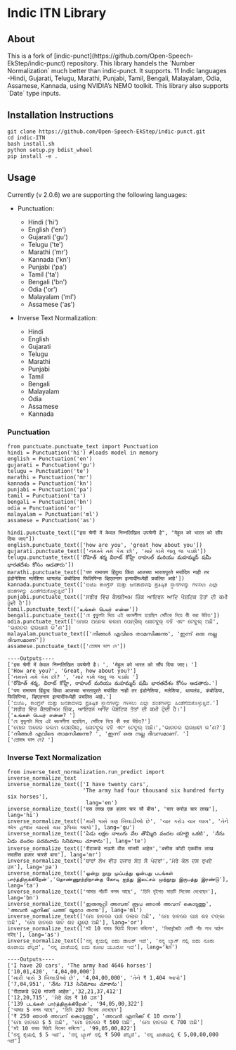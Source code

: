 # Indic ITN Library

## About
<p>This is a fork of [indic-punct](https://github.com/Open-Speech-EkStep/indic-punct) repository. This library handels the `Number Normalization` much better than indic-punct.  It supports. 11 Indic languages -Hindi, Gujarati, Telugu, Marathi, Punjabi, Tamil, Bengali, Malayalam, Odia, Assamese, Kannada, using NVIDIA’s NEMO toolkit. This library also supports `Date` type inputs. </p>

## Installation Instructions 

```buildoutcfg
git clone https://github.com/Open-Speech-EkStep/indic-punct.git
cd indic-ITN
bash install.sh
python setup.py bdist_wheel
pip install -e .
```

## Usage

Currently (v 2.0.6) we are supporting the following languages:
- Punctuation:
  - Hindi ('hi')
  - English ('en')
  - Gujarati ('gu')
  - Telugu ('te')
  - Marathi ('mr')
  - Kannada ('kn')
  - Punjabi ('pa')
  - Tamil ('ta')
  - Bengali ('bn')
  - Odia ('or')
  - Malayalam ('ml')
  - Assamese ('as')


- Inverse Text Normalization:
  - Hindi
  - English
  - Gujarati
  - Telugu
  - Marathi
  - Punjabi
  - Tamil
  - Bengali
  - Malayalam
  - Odia
  - Assamese
  - Kannada


### Punctuation 
```buildoutcfg
from punctuate.punctuate_text import Punctuation
hindi = Punctuation('hi') #loads model in memory
english = Punctuation('en')
gujarati = Punctuation('gu')
telugu = Punctuation('te')
marathi = Punctuation('mr')
kannada = Punctuation('kn')
punjabi = Punctuation('pa')
tamil = Punctuation('ta')
bengali = Punctuation('bn')
odia = Punctuation('or')
malayalam = Punctuation('ml')
assamese = Punctuation('as')

hindi.punctuate_text(["इस श्रेणी में केवल निम्नलिखित उपश्रेणी है", "मेहुल को भारत को सौंप दिया जाए"])
english.punctuate_text(['how are you', 'great how about you'])
gujarati.punctuate_text(['નમસ્તે તમે કેમ છો', 'મારે કામે જવુ જ પડશે'])
telugu.punctuate_text(['రోహిత్ శర్మ విరాట్ కోహ్లీ రాహుల్ మరియు మహమ్మద్ షమీ భారతదేశం కోసం ఆడతారు'])
marathi.punctuate_text(['पण रामायण हिंदुत्व किंवा आजच्या भारतापुरते मर्यादित नाही तर इंडोनेशिया मलेशिया थायलंड कंबोडिया फिलिपिन्स व्हिएतनाम इत्यादींमध्येही प्रचलित आहे'])
kannada.punctuate_text(['ಬಿಜೆಪಿ ಕಾಂಗ್ರೆಸ್ ಮತ್ತು ಜನತಾದಳವು ಪ್ರತಿಷ್ಠಿತ ಸ್ಥಾನಗಳನ್ನು ಗಳಿಸಲು ಎಲ್ಲಾ ಹಂತಗಳನ್ನು ಹಿಂತೆಗೆದುಕೊಳ್ಳುತ್ತಿವೆ'])
punjabi.punctuate_text(['ਸਰੀਰ ਵਿੱਚ ਕੈਲਸ਼ੀਅਮ ਜ਼ਿੰਕ ਆਇਰਨ ਆਦਿ ਪੌਸ਼ਟਿਕ ਤੱਤਾਂ ਦੀ ਕਮੀ ਹੁੰਦੀ ਹੈ'])
tamil.punctuate_text(['உங்கள் பெயர் என்ன'])
bengali.punctuate_text(['যে কুড়ুলটা দিয়ে এই ধ্বংসলীলা হয়েছিল সেটিকে নিয়ে কী করা উচিত'])
odia.punctuate_text(['ମୋର ଅନେକ କଲମ ପେନ୍ସିଲ୍ ନୋଟବୁକ୍ ବହି ଏବଂ ଟେବୁଲ୍ ଅଛି', 'ଭାରତର ରାଜଧାନୀ କ’ଣ'])
malayalam.punctuate_text(['നിങ്ങൾ എവിടെ താമസിക്കുന്നു', 'ഇന്ന് ഒരു നല്ല ദിവസമാണ്'])
assamese.punctuate_text(['তোমাৰ ভাল নে'])

----Outputs----
['इस श्रेणी में केवल निम्नलिखित उपश्रेणी है। ', 'मेहुल को भारत को सौंप दिया जाए। ']
['How are you?', 'Great, how about you?']
['નમસ્તે તમે કેમ છો? ', 'મારે કામે જવુ જ પડશે। ']
['రోహిత్ శర్మ, విరాట్ కోహ్లీ, రాహుల్ మరియు మహమ్మద్ షమీ భారతదేశం కోసం ఆడతారు.']
['पण रामायण हिंदुत्व किंवा आजच्या भारतापुरते मर्यादित नाही तर इंडोनेशिया, मलेशिया, थायलंड, कंबोडिया, फिलिपिन्स, व्हिएतनाम इत्यादींमध्येही प्रचलित आहे.']
['ಬಿಜೆಪಿ, ಕಾಂಗ್ರೆಸ್ ಮತ್ತು ಜನತಾದಳವು ಪ್ರತಿಷ್ಠಿತ ಸ್ಥಾನಗಳನ್ನು ಗಳಿಸಲು ಎಲ್ಲಾ ಹಂತಗಳನ್ನು ಹಿಂತೆಗೆದುಕೊಳ್ಳುತ್ತಿವೆ.']
['ਸਰੀਰ ਵਿੱਚ ਕੈਲਸ਼ੀਅਮ ਜ਼ਿੰਕ, ਆਇਰਨ ਆਦਿ ਪੌਸ਼ਟਿਕ ਤੱਤਾਂ ਦੀ ਕਮੀ ਹੁੰਦੀ ਹੈ।']
['உங்கள் பெயர் என்ன? ']
['যে কুড়ুলটা দিয়ে এই ধ্বংসলীলা হয়েছিল, সেটিকে নিয়ে কী করা উচিত?']
['ମୋର ଅନେକ କଲମ ପେନ୍ସିଲ୍, ନୋଟବୁକ୍ ବହି ଏବଂ ଟେବୁଲ୍ ଅଛି।','ଭାରତର ରାଜଧାନୀ କ’ଣ?']
['നിങ്ങൾ എവിടെ താമസിക്കുന്നു? ', 'ഇന്ന് ഒരു നല്ല ദിവസമാണ്. ']
['তোমাৰ ভাল নে? ']
```

### Inverse Text Normalization
```buildoutcfg
from inverse_text_normalization.run_predict import inverse_normalize_text
inverse_normalize_text(['I have twenty cars',
                        'The army had four thousand six hundred forty six horses'],
                         lang='en')
inverse_normalize_text(['दस लाख एक हज़ार चार सौ बीस', 'चार करोड़ चार लाख'], lang='hi')
inverse_normalize_text(['મારી પાસે ત્રણ બિલાડીઓ છે', 'ચાર કરોડ ચાર લાખ', 'તેને એક હજાર ચારસો ચાર રૂપિયા આપો'], lang='gu')
inverse_normalize_text(['ఏడు లక్షల నాలుగు వేల తొమ్మిది వందల యాభై ఒకటి', 'నేను ఏడు వందల పదమూడు సినిమాలు చూశాను'], lang='te')
inverse_normalize_text(['रीटाकडे नऊशे वीस मांजरी आहेत','बत्तीस कोटी एकवीस लाख सदतीस हजार चारशे बारा'], lang='mr')
inverse_normalize_text(['ਬਾਰਾਂ ਲੱਖ ਵੀਹ ਹਜਾਰ ਸੱਤ ਸੌ ਪੰਦਰਾਂ','ਮੇਰੇ ਕੋਲ ਦਸ ਰੁਪਏ ਹਨ'], lang='pa')
inverse_normalize_text(['ஒன்று நூறு முப்பத்து ஒன்பது படங்கள் பார்த்திருக்கிறேன்','தொண்ணூற்றிநான்கு கோடி ஐந்து இலட்சம் முந்நூறு இருபத்து இரண்டு'], lang='ta')
inverse_normalize_text(['আমার পাঁচটি কলম আছে', 'তিনি দুইশত সাতটি সিনেমা দেখেছেন'], lang='bn')
inverse_normalize_text(['ഇരുനൂറ്റി അമ്പത് രൂപ ഞാൻ അവന് കൊടുത്തു', 'അവൻ എനിക്ക് പത്ത് യൂറോ തന്നു'], lang='ml')
inverse_normalize_text(['ମୋ ହାତରେ ପାଞ୍ଚ ଡଲାର ଅଛି', 'ମୋ ହାତରେ ପାଞ୍ଚ ଶହ ଟଙ୍କା ଅଛି', 'ମୋ ହାତରେ ସାତ ଶହ ୟୁରୋ ଅଛି'], lang='or')
inverse_normalize_text(['মই 10 বাকচ মিঠাই বিতৰণ কৰিলো', 'নিৰান্নব্বৈটা কোটি পাঁচ লাখ আঠশ বাইছ'], lang='as')
inverse_normalize_text(['ನನ್ನ ಕೈಯಲ್ಲಿ ಐದು ಡಾಲರ್ ಇದೆ', 'ನನ್ನ ಬ್ಯಾಗ್ ನಲ್ಲಿ ಐದು ನೂರು ರೂಪಾಯಿ ಪೆನ್ನಿದೆ', 'ನನ್ನ ಖಾತೆಯಲ್ಲಿ ಐದು ಕೋಟಿ ಯೂರೋ ಇದೆ'], lang='kn')

----Outputs----
['I have 20 cars', 'The army had 4646 horses']
['10,01,420', '4,04,00,000']    
['મારી પાસે 3 બિલાડીઓ છે', '4,04,00,000', 'તેને ₹ 1,404 આપો']
['7,04,951', 'నేను 713 సినిమాలు చూశాను']
['रीटाकडे 920 मांजरी आहेत','32,21,37,412']
['12,20,715', 'ਮੇਰੇ ਕੋਲ ₹ 10 ਹਨ']
['139 படங்கள் பார்த்திருக்கிறேன்', '94,05,00,322']
['আমার 5 কলম আছে', 'তিনি 207 সিনেমা দেখেছেন']
['₹ 250 ഞാൻ അവന് കൊടുത്തു', 'അവൻ എനിക്ക് € 10 തന്നു']
['ମୋ ହାତରେ $ 5 ଅଛି', 'ମୋ ହାତରେ ₹ 500 ଅଛି', 'ମୋ ହାତରେ € 700 ଅଛି']
['মই 10 বাকচ মিঠাই বিতৰণ কৰিলো', '99,05,00,822']
['ನನ್ನ ಕೈಯಲ್ಲಿ $ 5 ಇದೆ', 'ನನ್ನ ಬ್ಯಾಗ್ ನಲ್ಲಿ ₹ 500 ಪೆನ್ನಿದೆ', 'ನನ್ನ ಖಾತೆಯಲ್ಲಿ € 5,00,00,000 ಇದೆ']
```
